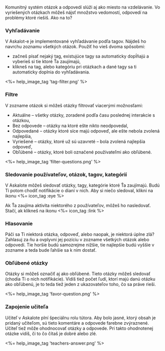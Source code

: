 Komunitný systém otázok a odpovedí slúži aj ako miesto na vzdelávanie. Vo vyriešených otázkach môžeš nájsť množstvo vedomostí, odpovedí na problémy ktoré riešiš. Ako na to?

### Vyhľadávanie

V Askalot-e je implementované vyhľadávanie podľa tagov. Nájdeš ho navrchu zoznamu všetkých otázok. Použiť ho vieš dvoma spôsobmi:

* začneš písať nejaký tag, existujúce tagy sa automaticky dopĺňajú a vyberieš si tie ktoré Ťa zaujímajú,
* klikneš na tag, alebo kategóriu pri otázkach a dané tagy sa ti automaticky doplnia do vyhľadávania.

<%= help_image_tag 'tag-filter.png' %>

### Filtre

V zozname otázok si môžeš otázky filtrovať viacerými možnosťami:

* Aktuálne – všetky otázky, zoradené podľa času poslednej interakcie s otázkou,
* Bez odpovede – otázky na ktoré ešte nikto neodpovedal,
* Odpovedané – otázky ktoré síce majú odpoveď, ale ešte nebola zvolená najlepšia,
* Vyriešené – otázky, ktoré už sú uzavreté – bola zvolená najlepšia odpoveď,
* Obľúbené – otázky, ktoré boli označené používateľmi ako obľúbené.

<%= help_image_tag 'filter-questions.png' %>

### Sledovanie používateľov, otázok, tagov, kategórií

V Askalote môžeš sledovať otázky, tagy, kategórie ktoré Ťa zaujímajú. Budú Ti potom chodiť notifikácie o dianí v nich. Aby si niečo sledoval, klikni na ikonu <%= icon_tag :eye %>

Ak Ťa zaujíma aktivita niektorého z používateľov, môžeš ho nasledovať. Stačí, ak klikneš na ikonu <%= icon_tag :link %>

### Hlasovanie

Páči sa Ti niektorá otázka, odpoveď, alebo naopak, je niektorá úplne zlá? Zahlasuj za ňu a ovplyvni jej pozíciu v zozname všetkých otázok alebo odpovedí. Tie horšie budú samozrejme nižšie, tie najlepšie budú vyššie v zozname a teda bude ľahšie sa k nim dostať.

### Obľúbené otázky

Otázky si môžeš označiť aj ako obľúbené. Tieto otázky môžeš sledovať (chodia Ti o nich notifikácie). Vidíš tiež počet ľudí, ktorí majú danú otázku ako obľúbenú, je to teda tiež jeden z ukazovateľov toho, čo sa práve rieši.

<%= help_image_tag 'favor-question.png' %>

### Zapojenie učiteľa

Učiteľ v Askalote plní špeciálnu rolu tútora. Aby bolo jasné, ktorý obsah je pridaný učiteľom, sú tieto komentáre a odpovede farebne zvýraznené.
Učiteľ tiež môže ohodnocovať otázky a odpovede. Pri takto ohodnotenej otázke vidíš, či to čo čítaš je dobré alebo zlé.

<%= help_image_tag 'teachers-answer.png' %>
